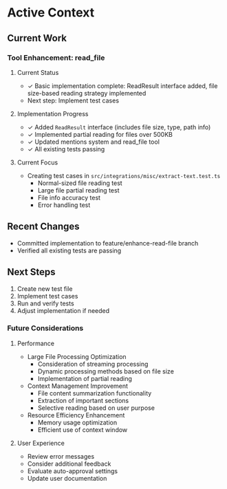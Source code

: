 # Active Context

## Current Work

### Tool Enhancement: read_file
1. Current Status
   - ✓ Basic implementation complete: ReadResult interface added, file size-based reading strategy implemented
   - Next step: Implement test cases

2. Implementation Progress
   - ✓ Added `ReadResult` interface (includes file size, type, path info)
   - ✓ Implemented partial reading for files over 500KB
   - ✓ Updated mentions system and read_file tool
   - ✓ All existing tests passing

3. Current Focus
   - Creating test cases in `src/integrations/misc/extract-text.test.ts`
     - Normal-sized file reading test
     - Large file partial reading test
     - File info accuracy test
     - Error handling test

## Recent Changes
- Committed implementation to feature/enhance-read-file branch
- Verified all existing tests are passing

## Next Steps
1. Create new test file
2. Implement test cases
3. Run and verify tests
4. Adjust implementation if needed

### Future Considerations
1. Performance
   - Large File Processing Optimization
     - Consideration of streaming processing
     - Dynamic processing methods based on file size
     - Implementation of partial reading
   - Context Management Improvement
     - File content summarization functionality
     - Extraction of important sections
     - Selective reading based on user purpose
   - Resource Efficiency Enhancement
     - Memory usage optimization
     - Efficient use of context window

2. User Experience
   - Review error messages
   - Consider additional feedback
   - Evaluate auto-approval settings
   - Update user documentation
